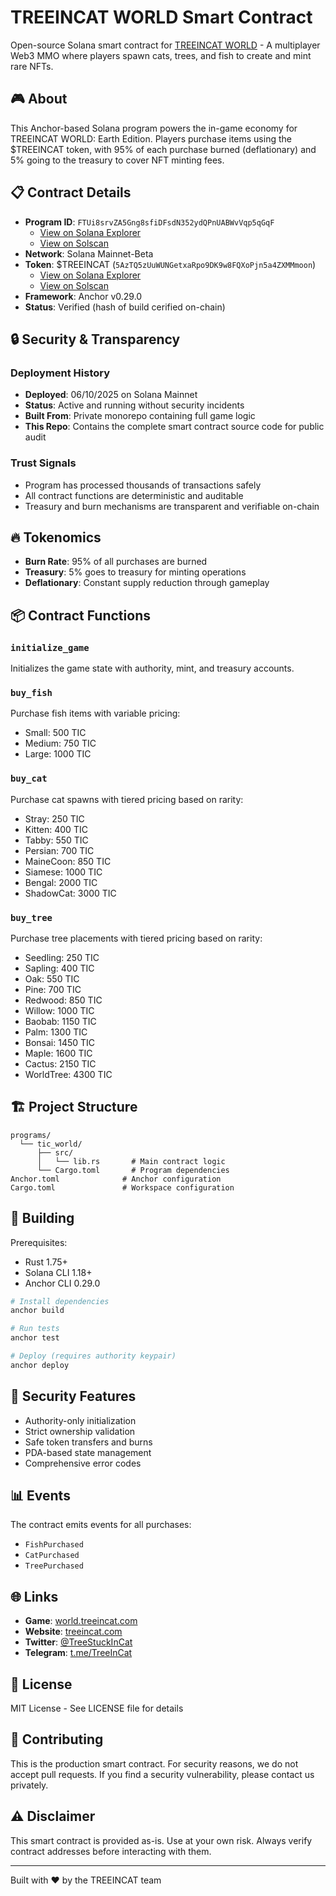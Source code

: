 # TREEINCAT WORLD Smart Contract

Open-source Solana smart contract for [TREEINCAT WORLD](https://world.treeincat.com) - A multiplayer Web3 MMO where players spawn cats, trees, and fish to create and mint rare NFTs.

## 🎮 About

This Anchor-based Solana program powers the in-game economy for TREEINCAT WORLD: Earth Edition. Players purchase items using the $TREEINCAT token, with 95% of each purchase burned (deflationary) and 5% going to the treasury to cover NFT minting fees.

## 📋 Contract Details

- **Program ID**: `FTUi8srvZA5Gng8sfiDFsdN352ydQPnUABWvVqp5qGqF`
  - [View on Solana Explorer](https://explorer.solana.com/address/FTUi8srvZA5Gng8sfiDFsdN352ydQPnUABWvVqp5qGqF)
  - [View on Solscan](https://solscan.io/account/FTUi8srvZA5Gng8sfiDFsdN352ydQPnUABWvVqp5qGqF)
- **Network**: Solana Mainnet-Beta
- **Token**: $TREEINCAT (`5AzTQ5zUuWUNGetxaRpo9DK9w8FQXoPjn5a4ZXMMmoon`)
  - [View on Solana Explorer](https://explorer.solana.com/address/5AzTQ5zUuWUNGetxaRpo9DK9w8FQXoPjn5a4ZXMMmoon)
  - [View on Solscan](https://solscan.io/token/5AzTQ5zUuWUNGetxaRpo9DK9w8FQXoPjn5a4ZXMMmoon)
- **Framework**: Anchor v0.29.0
- **Status**: Verified (hash of build cerified on-chain)

## 🔒 Security & Transparency

### Deployment History
- **Deployed**: 06/10/2025 on Solana Mainnet
- **Status**: Active and running without security incidents
- **Built From**: Private monorepo containing full game logic
- **This Repo**: Contains the complete smart contract source code for public audit

### Trust Signals
- Program has processed thousands of transactions safely
- All contract functions are deterministic and auditable
- Treasury and burn mechanisms are transparent and verifiable on-chain

## 🔥 Tokenomics

- **Burn Rate**: 95% of all purchases are burned
- **Treasury**: 5% goes to treasury for minting operations
- **Deflationary**: Constant supply reduction through gameplay

## 📦 Contract Functions

### `initialize_game`

Initializes the game state with authority, mint, and treasury accounts.

### `buy_fish`

Purchase fish items with variable pricing:

- Small: 500 TIC
- Medium: 750 TIC
- Large: 1000 TIC

### `buy_cat`

Purchase cat spawns with tiered pricing based on rarity:

- Stray: 250 TIC
- Kitten: 400 TIC
- Tabby: 550 TIC
- Persian: 700 TIC
- MaineCoon: 850 TIC
- Siamese: 1000 TIC
- Bengal: 2000 TIC
- ShadowCat: 3000 TIC

### `buy_tree`

Purchase tree placements with tiered pricing based on rarity:

- Seedling: 250 TIC
- Sapling: 400 TIC
- Oak: 550 TIC
- Pine: 700 TIC
- Redwood: 850 TIC
- Willow: 1000 TIC
- Baobab: 1150 TIC
- Palm: 1300 TIC
- Bonsai: 1450 TIC
- Maple: 1600 TIC
- Cactus: 2150 TIC
- WorldTree: 4300 TIC

## 🏗️ Project Structure

```
programs/
  └── tic_world/
      ├── src/
      │   └── lib.rs       # Main contract logic
      └── Cargo.toml       # Program dependencies
Anchor.toml              # Anchor configuration
Cargo.toml               # Workspace configuration
```

## 🔧 Building

Prerequisites:

- Rust 1.75+
- Solana CLI 1.18+
- Anchor CLI 0.29.0

```bash
# Install dependencies
anchor build

# Run tests
anchor test

# Deploy (requires authority keypair)
anchor deploy
```

## 🔐 Security Features

- Authority-only initialization
- Strict ownership validation
- Safe token transfers and burns
- PDA-based state management
- Comprehensive error codes

## 📊 Events

The contract emits events for all purchases:

- `FishPurchased`
- `CatPurchased`
- `TreePurchased`

## 🌐 Links

- **Game**: [world.treeincat.com](https://world.treeincat.com)
- **Website**: [treeincat.com](https://treeincat.com)
- **Twitter**: [@TreeStuckInCat](https://x.com/TreeStuckInCat)
- **Telegram**: [t.me/TreeInCat](https://t.me/TreeInCat)

## 📄 License

MIT License - See LICENSE file for details

## 🤝 Contributing

This is the production smart contract. For security reasons, we do not accept pull requests. If you find a security vulnerability, please contact us privately.

## ⚠️ Disclaimer

This smart contract is provided as-is. Use at your own risk. Always verify contract addresses before interacting with them.

---

Built with ❤️ by the TREEINCAT team
